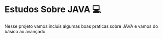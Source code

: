 # Estudos Sobre JAVA :computer:

Nesse projeto vamos incluis algumas boas praticas sobre JAVA e vamos do básico ao avançado.

